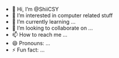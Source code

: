 - 👋 Hi, I’m @ShiiCSY
- 👀 I’m interested in computer related stuff
- 🌱 I’m currently learning ...
- 💞️ I’m looking to collaborate on ...
- 📫 How to reach me ...
- 😄 Pronouns: ...
- ⚡ Fun fact: ...

<!---
ShiiCSY/ShiiCSY is a ✨ special ✨ repository because its `README.md` (this file) appears on your GitHub profile.
You can click the Preview link to take a look at your changes.
--->
